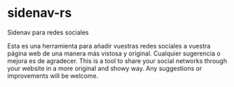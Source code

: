 # sidenav-rs
Sidenav para redes sociales

Esta es una herramienta para añadir vuestras redes sociales a vuestra página web de una manera más vistosa y original. Cualquier sugerencia o mejora es de agradecer.
This is a tool to share your social networks through your website in a more original and showy way. Any suggestions or improvements will be welcome.
